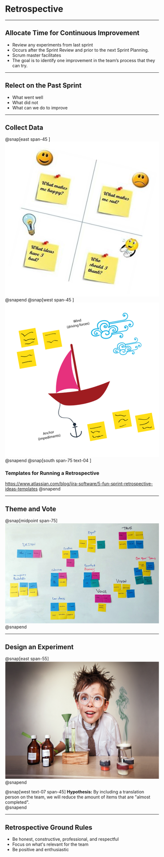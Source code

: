 # Retrospective

---
## Allocate Time for Continuous Improvement
- Review any experiments from last sprint
- Occurs after the Sprint Review and prior to the next Sprint Planning.
- Scrum master facilitates
- The goal is to identify one improvement in the team’s process that they can try.


---
## Relect on the Past Sprint
- What went well
- What did not
- What can we do to improve

---
## Collect Data
@snap[east span-45 ]
![](assets/img/retrospective-mad-glad-sad.png)
@snapend
@snap[west span-45 ]
![](assets/img/retrospective-wind-in-sails.png)
@snapend
@snap[south span-75 text-04 ]
### Templates for Running a Retrospective
https://www.atlassian.com/blog/jira-software/5-fun-sprint-retrospective-ideas-templates
@snapend


---
## Theme and Vote
@snap[midpoint span-75]
![](assets/img/retrospective-vote.png)
@snapend

---
## Design an Experiment
@snap[east span-55]
![](assets/img/experiment.png)
@snapend

@snap[west text-07 span-45]
**Hypothesis:**
By including a translation person on the team, we will reduce the amount of items that are "almost completed".  
@snapend

---
## Retrospective Ground Rules
- Be honest, constructive, professional, and respectful
- Focus on what's relevant for the team
- Be positive and enthusiastic
